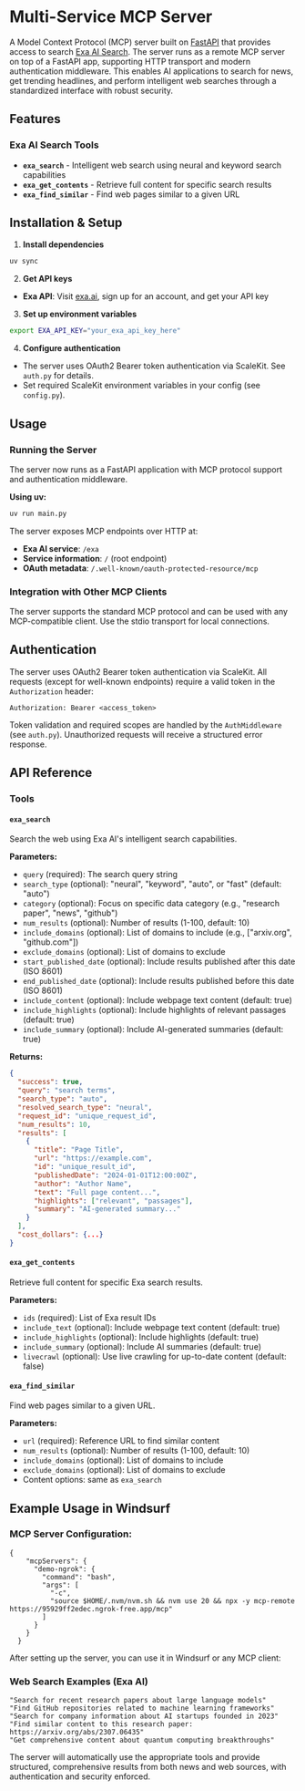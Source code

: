 # Multi-Service MCP Server

A Model Context Protocol (MCP) server built on [FastAPI](https://fastapi.tiangolo.com/) that provides access to search [Exa AI Search](https://exa.ai/). The server runs as a remote MCP server on top of a FastAPI app, supporting HTTP transport and modern authentication middleware. This enables AI applications to search for news, get trending headlines, and perform intelligent web searches through a standardized interface with robust security.

## Features

### Exa AI Search Tools
- **`exa_search`** - Intelligent web search using neural and keyword search capabilities
- **`exa_get_contents`** - Retrieve full content for specific search results
- **`exa_find_similar`** - Find web pages similar to a given URL


## Installation & Setup

1. **Install dependencies**
  ```bash
  uv sync
  ```

2. **Get API keys**
  - **Exa API**: Visit [exa.ai](https://exa.ai/), sign up for an account, and get your API key

3. **Set up environment variables**
  ```bash
  export EXA_API_KEY="your_exa_api_key_here"
  ```

4. **Configure authentication**
  - The server uses OAuth2 Bearer token authentication via ScaleKit. See `auth.py` for details.
  - Set required ScaleKit environment variables in your config (see `config.py`).

## Usage

### Running the Server

The server now runs as a FastAPI application with MCP protocol support and authentication middleware.

**Using uv:**
```bash
uv run main.py
```

The server exposes MCP endpoints over HTTP at:
- **Exa AI service**: `/exa`
- **Service information**: `/` (root endpoint)
- **OAuth metadata**: `/.well-known/oauth-protected-resource/mcp`

### Integration with Other MCP Clients

The server supports the standard MCP protocol and can be used with any MCP-compatible client. Use the stdio transport for local connections.


## Authentication

The server uses OAuth2 Bearer token authentication via ScaleKit. All requests (except for well-known endpoints) require a valid token in the `Authorization` header:

```
Authorization: Bearer <access_token>
```

Token validation and required scopes are handled by the `AuthMiddleware` (see `auth.py`). Unauthorized requests will receive a structured error response.

## API Reference

### Tools

#### `exa_search`

Search the web using Exa AI's intelligent search capabilities.

**Parameters:**
- `query` (required): The search query string
- `search_type` (optional): "neural", "keyword", "auto", or "fast" (default: "auto")
- `category` (optional): Focus on specific data category (e.g., "research paper", "news", "github")
- `num_results` (optional): Number of results (1-100, default: 10)
- `include_domains` (optional): List of domains to include (e.g., ["arxiv.org", "github.com"])
- `exclude_domains` (optional): List of domains to exclude
- `start_published_date` (optional): Include results published after this date (ISO 8601)
- `end_published_date` (optional): Include results published before this date (ISO 8601)
- `include_content` (optional): Include webpage text content (default: true)
- `include_highlights` (optional): Include highlights of relevant passages (default: true)
- `include_summary` (optional): Include AI-generated summaries (default: true)

**Returns:**
```json
{
  "success": true,
  "query": "search terms",
  "search_type": "auto",
  "resolved_search_type": "neural",
  "request_id": "unique_request_id",
  "num_results": 10,
  "results": [
    {
      "title": "Page Title",
      "url": "https://example.com",
      "id": "unique_result_id",
      "publishedDate": "2024-01-01T12:00:00Z",
      "author": "Author Name",
      "text": "Full page content...",
      "highlights": ["relevant", "passages"],
      "summary": "AI-generated summary..."
    }
  ],
  "cost_dollars": {...}
}
```

#### `exa_get_contents`

Retrieve full content for specific Exa search results.

**Parameters:**
- `ids` (required): List of Exa result IDs
- `include_text` (optional): Include webpage text content (default: true)
- `include_highlights` (optional): Include highlights (default: true)
- `include_summary` (optional): Include AI summaries (default: true)
- `livecrawl` (optional): Use live crawling for up-to-date content (default: false)

#### `exa_find_similar`

Find web pages similar to a given URL.

**Parameters:**
- `url` (required): Reference URL to find similar content
- `num_results` (optional): Number of results (1-100, default: 10)
- `include_domains` (optional): List of domains to include
- `exclude_domains` (optional): List of domains to exclude
- Content options: same as `exa_search`


## Example Usage in Windsurf

### MCP Server Configuration: 

```
{
    "mcpServers": {
      "demo-ngrok": {
        "command": "bash",
        "args": [
          "-c", 
          "source $HOME/.nvm/nvm.sh && nvm use 20 && npx -y mcp-remote https://95929ff2edec.ngrok-free.app/mcp"
        ]
      }
    }
  }

```

After setting up the server, you can use it in Windsurf or any MCP client:

### Web Search Examples (Exa AI)
```
"Search for recent research papers about large language models"
"Find GitHub repositories related to machine learning frameworks"
"Search for company information about AI startups founded in 2023"
"Find similar content to this research paper: https://arxiv.org/abs/2307.06435"
"Get comprehensive content about quantum computing breakthroughs"
```

The server will automatically use the appropriate tools and provide structured, comprehensive results from both news and web sources, with authentication and security enforced.
